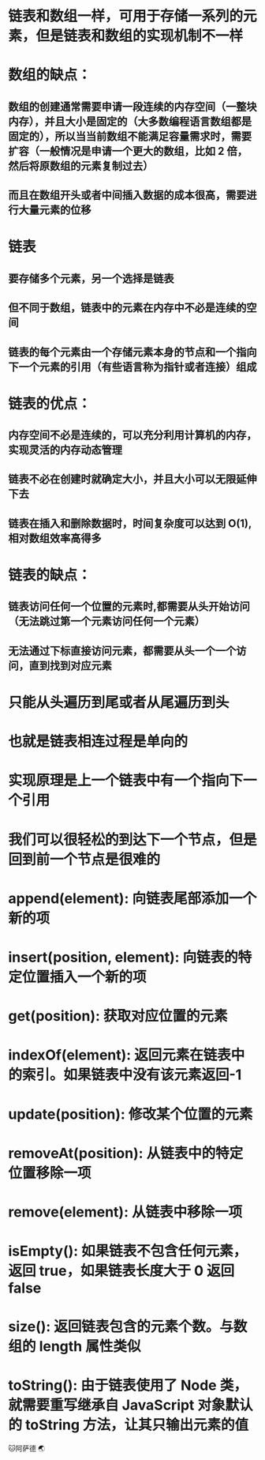 # 链表和数组一样，可用于存储一系列的元素，但是链表和数组的实现机制不一样

# 数组的缺点：

## 数组的创建通常需要申请一段连续的内存空间（一整块内存），并且大小是固定的（大多数编程语言数组都是固定的），所以当当前数组不能满足容量需求时，需要扩容（一般情况是申请一个更大的数组，比如 2 倍，然后将原数组的元素复制过去）

## 而且在数组开头或者中间插入数据的成本很高，需要进行大量元素的位移

# 链表

## 要存储多个元素，另一个选择是链表

## 但不同于数组，链表中的元素在内存中不必是连续的空间

## 链表的每个元素由一个存储元素本身的节点和一个指向下一个元素的引用（有些语言称为指针或者连接）组成

# 链表的优点：

## 内存空间不必是连续的，可以充分利用计算机的内存，实现灵活的内存动态管理

## 链表不必在创建时就确定大小，并且大小可以无限延伸下去

## 链表在插入和删除数据时，时间复杂度可以达到 O(1),相对数组效率高得多

# 链表的缺点：

## 链表访问任何一个位置的元素时,都需要从头开始访问（无法跳过第一个元素访问任何一个元素）

## 无法通过下标直接访问元素，都需要从头一个一个访问，直到找到对应元素

<!-- 单向链表 -->

# 只能从头遍历到尾或者从尾遍历到头

# 也就是链表相连过程是单向的

# 实现原理是上一个链表中有一个指向下一个引用

<!-- 单向链表的缺点 -->

# 我们可以很轻松的到达下一个节点，但是回到前一个节点是很难的

<!-- 链表的常见操作 -->

# append(element): 向链表尾部添加一个新的项

# insert(position, element): 向链表的特定位置插入一个新的项

# get(position): 获取对应位置的元素

# indexOf(element): 返回元素在链表中的索引。如果链表中没有该元素返回-1

# update(position): 修改某个位置的元素

# removeAt(position): 从链表中的特定位置移除一项

# remove(element): 从链表中移除一项

# isEmpty(): 如果链表不包含任何元素，返回 true，如果链表长度大于 0 返回 false

# size(): 返回链表包含的元素个数。与数组的 length 属性类似

# toString(): 由于链表使用了 Node 类，就需要重写继承自 JavaScript 对象默认的 toString 方法，让其只输出元素的值

:cat:阿萨德
:earth_asia:

